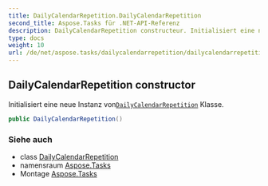 ```yaml
---
title: DailyCalendarRepetition.DailyCalendarRepetition
second_title: Aspose.Tasks für .NET-API-Referenz
description: DailyCalendarRepetition constructeur. Initialisiert eine neue Instanz vonDailyCalendarRepetition Klasse.
type: docs
weight: 10
url: /de/net/aspose.tasks/dailycalendarrepetition/dailycalendarrepetition/
---
```

## DailyCalendarRepetition constructor

Initialisiert eine neue Instanz von[`DailyCalendarRepetition`](../) Klasse.

```csharp
public DailyCalendarRepetition()
```

### Siehe auch

* class [DailyCalendarRepetition](../)
* namensraum [Aspose.Tasks](../../dailycalendarrepetition/)
* Montage [Aspose.Tasks](../../../)


